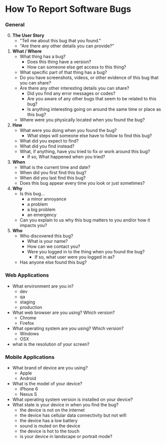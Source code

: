 # How To Report Software Bugs

### General

0. **The User Story**
    - "Tell me about this bug that you found."
    - "Are there any other details you can provide?"
1. **What / Where**
    - What thing has a bug?
        - Does this thing have a version?
        - How can someone else get access to this thing?
    - What specific part of that thing has a bug?
    - Do you have screenshots, videos, or other evidence of this bug that you can share?
    - Are there any other interesting details you can share?
        - Did you find any error messages or codes?
        - Are you aware of any other bugs that seem to be related to this bug?
        - Is anything interesting going on around the same time or place as this bug?
    - Where were you physically located when you found the bug?
2. **How**
    - What were you doing when you found the bug?
        - What steps will someone else have to follow to find this bug?
    - What did you expect to find?
    - What did you find instead?
    - What, if anything, have you tried to fix or work around this bug?
        - If so, What happened when you tried?
3. **When**
    - What is the current time and date?
    - When did you first find this bug?
    - When did you last find this bug?
    - Does this bug appear every time you look or just sometimes?
4. **Why**
    - Is this bug...
        - a minor annoyance
        - a problem
        - a big problem
        - an emergency
    - Can you explain to us why this bug matters to you and/or how it impacts you?
5. **Who**
    - Who discovered this bug?
        - What is your name?
        - How can we contact you?
        - Were you logged in to the thing when you found the bug?
            - If so, what user were you logged in as?
    - Has anyone else found this bug?

### Web Applications
- What environment are you in?
    - dev
    - qa
    - staging
    - production
- What web browser are you using? Which version?
    - Chrome
    - Firefox
- What operating system are you using? Which version?
    - Windows
    - OSX
- what is the resolution of your screen?

### Mobile Applications
- What brand of device are you using?
    - Apple
    - Android
- What is the model of your device?
    - iPhone 6
    - Nexus S
- What operating system version is installed on your device?
- What state is your device in when you find the bug?
    - the device is not on the internet
    - the device has cellular data connectivity but not wifi
    - the device has a low battery
    - sound is muted on the device
    - the device is hot to the touch
    - is your device in landscape or portrait mode?
